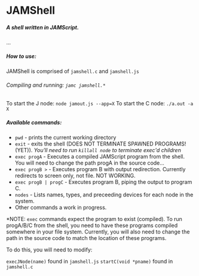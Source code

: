# JAMShell
##### A shell written in JAMScript.  

... 

##### How to use: 
JAMShell is comprised of `jamshell.c` and `jamshell.js`

###### Compiling and running: `jamc jamshell.*`

To start the J node:
`node jamout.js --app=X` 
To start the C node:
`./a.out -a X`

##### Available commands:

- `pwd` - prints the current working directory
- `exit` - exits the shell (DOES NOT TERMINATE SPAWNED PROGRAMS! (YET)). *You'll need to run `killall node` to terminate exec'd children*
- `exec progA` - Executes a compiled JAMScript program from the shell. You will need to change the path progA in the source code...
- `exec progB >` - Executes program B with output redirection. Currently redirects to screen only, not file. NOT WORKING.
- `exec progB | progC` - Executes program B, piping the output to program C.
- `nodes` - Lists names, types, and preceeding devices for each node in the system.
- Other commands a work in progress.


*NOTE: `exec` commands expect the program to exist (compiled). To run progA/B/C from the shell, you need to have these programs compiled somewhere in your file system. Currently, you will also need to change the path in the source code to match the location of these programs.

To do this, you will need to modify:

`execJNode(name)` found in `jamshell.js`
`startC(void *pname)` found in `jamshell.c`
